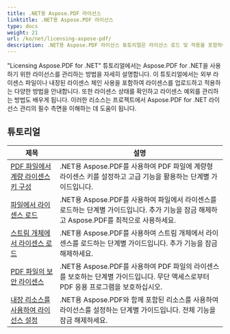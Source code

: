 ```yaml
---
title: .NET용 Aspose.PDF 라이선스
linktitle: .NET용 Aspose.PDF 라이선스
type: docs
weight: 21
url: /ko/net/licensing-aspose-pdf/
description: .NET용 Aspose.PDF 라이선스 튜토리얼은 라이선스 로드 및 적용을 포함하여 .NET용 Aspose.PDF를 사용하기 위한 라이선스를 관리하는 과정을 안내합니다.
---
```

"Licensing Aspose.PDF for .NET" 튜토리얼에서는 Aspose.PDF for .NET을 사용하기 위한 라이선스를 관리하는 방법을 자세히 설명합니다. 이 튜토리얼에서는 외부 라이센스 파일이나 내장된 라이센스 체인 사용을 포함하여 라이센스를 업로드하고 적용하는 다양한 방법을 안내합니다. 또한 라이센스 상태를 확인하고 라이센스 예외를 관리하는 방법도 배우게 됩니다. 이러한 리소스는 프로젝트에서 Aspose.PDF for .NET 라이선스 관리의 필수 측면을 이해하는 데 도움이 됩니다.

## 튜토리얼
| 제목 | 설명 |
| --- | --- | 
| [PDF 파일에서 계량 라이센스 키 구성](./configure-metered-license/) | .NET용 Aspose.PDF를 사용하여 PDF 파일에 계량형 라이센스 키를 설정하고 고급 기능을 활용하는 단계별 가이드입니다. |  
| [파일에서 라이센스 로드](./load-license-from-file/) | .NET용 Aspose.PDF를 사용하여 파일에서 라이센스를 로드하는 단계별 가이드입니다. 추가 기능을 잠금 해제하고 Aspose.PDF를 최적으로 사용하세요. |  
| [스트림 개체에서 라이센스 로드](./load-license-from-stream-object/) | .NET용 Aspose.PDF를 사용하여 스트림 개체에서 라이센스를 로드하는 단계별 가이드입니다. 추가 기능을 잠금 해제하세요. |  
| [PDF 파일의 보안 라이센스](./secure-license/) | .NET용 Aspose.PDF를 사용하여 PDF 파일의 라이센스를 보호하는 단계별 가이드입니다. 무단 액세스로부터 PDF 응용 프로그램을 보호하십시오. |  
| [내장 리소스를 사용하여 라이선스 설정](./set-license-using-embedded-resource/) | .NET용 Aspose.PDF와 함께 포함된 리소스를 사용하여 라이선스를 설정하는 단계별 가이드입니다. 전체 기능을 잠금 해제하세요. |  